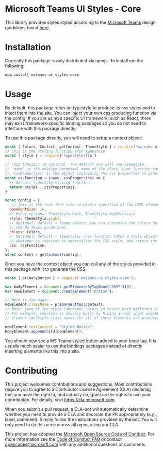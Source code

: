 # Microsoft Teams UI Styles - Core

This library provides styles styled according to the [Microsoft Teams](https://products.office.com/en-US/microsoft-teams/group-chat-software) design guidelines found [here](https://aka.ms/msteamsdesignguidelines).

# Installation

Currently this package is only distributed via npmjs. To install run the following:
```bash
npm install msteams-ui-styles-core
```

# Usage

By default, this package relies on typestyle to produce its css styles and to inject them into the site. You can inject your own css producing function via the config. If you are using a specific UI framework, such as React, there may exist framework-specific binding packages so you do not need to interface with this package directly.

To use this package directly, you will need to setup a context object:
```javascript
const { Colors, Context, getContext, ThemeStyle } = require('msteams-ui-styles-core')
// This is the styling function from typestyle
const { style } = require('typestyle/lib')

// This function is optional. The default one will use Typestyle.
// 'name' is the advised potential name of the class, your function can ignore this and return anything.
// 'cssProperties' is the object containing the css properties to generate the class from.
const cssFunction = (name, cssProperties) => {
  // default typestyle styling function.
  return style(...cssProperties);
}

const config = {
   // This is the root font size in pixels specified at the HTML element.
  baseFontSize: 16,
  // Other options: ThemeStyle.Dark, ThemeStyle.HighContrast
  style: ThemeStyle.Light,
  // Optional; default = Teams colors; You can customize the colors here, however changing this will deviate from
  // the MS Teams guidelines.
  colors: Colors,
  // Optional; default = typestyle; This function takes a style object compatible with Typestyle, should perform
  // whatever is required to materialize the CSS style, and return the name of the CSS class generated.
  css: cssFunction,
};
const context = getContext(config);
```

Once you have the context object you can call any of the styles provided in this package with it to generate the CSS.

```javascript
const { primaryButton } = require('msteams-ui-styles-core');

var bodyElement = document.getElementsByTagName("BODY")[0]; 
var newElement = document.createElement('button');

// Here is the magic.
newElement.className = primaryButton(context);
// Note: some of the style functions return an object with different class names for different elements.
// For example, checkbox is usually built by hiding a real input checkbox element and adding a properly styled div
// element (multiple class names for all of these elements are produced).

newElement.textContent = "Styled Button";
bodyElement.appendChild(newElement);
```

You should now see a MS Teams styled button added to your body tag. It is usually much easier to use the bindings packages instead of directly inserting elements like this into a site.

# Contributing

This project welcomes contributions and suggestions.  Most contributions require you to agree to a
Contributor License Agreement (CLA) declaring that you have the right to, and actually do, grant us
the rights to use your contribution. For details, visit https://cla.microsoft.com.

When you submit a pull request, a CLA-bot will automatically determine whether you need to provide
a CLA and decorate the PR appropriately (e.g., label, comment). Simply follow the instructions
provided by the bot. You will only need to do this once across all repos using our CLA.

This project has adopted the [Microsoft Open Source Code of Conduct](https://opensource.microsoft.com/codeofconduct/).
For more information see the [Code of Conduct FAQ](https://opensource.microsoft.com/codeofconduct/faq/) or
contact [opencode@microsoft.com](mailto:opencode@microsoft.com) with any additional questions or comments.
